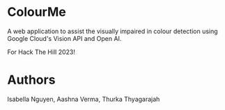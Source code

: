 # ColourMe
A web application to assist the visually impaired in colour detection using Google Cloud's Vision API and Open AI.

For Hack The Hill 2023!

# Authors
Isabella Nguyen, Aashna Verma, Thurka Thyagarajah
